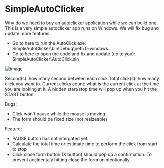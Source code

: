 # SimpleAutoClicker
Why do we need to buy an autoclicker application while we can build one. This is a very simple autoclicker app runs on Windows. We will fix bug and update more features.

- Go to here to run the AutoClick.exe: SimpleAutoClicker\bin\Debug\net5.0-windows.
- Go to here to open the code and fix and update (up to you): SimpleAutoClicker\AutoClick.sln

![image](https://user-images.githubusercontent.com/22828476/116153276-0e0daa00-a6b5-11eb-8e09-ffd42923acdd.png)

Second(s): how many second between each click
Total click(s): how many click you want to.
Current clicks count: what is the current click at the time you are looking at it.
A hidden start/stop time will pop up when you hit the START button.

Bugs: 
- Click won't pause while the mouse is moving
- The form should be fixed size (not resizeable)

Feature:
- PAUSE button has not intergated yet.
- Calculate the total time or estimate time to perform the click from start to stop
- Click close form button (X button) should pop up a confirmation. To prevent accidentaly hitting close the form unintentionally.
